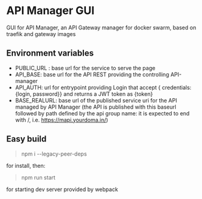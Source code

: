 # API Manager GUI

GUI for API Manager, an API Gateway manager for docker swarm, based on traefik and gateway images

## Environment variables

- PUBLIC_URL : base url for the service to serve the page
- API_BASE: base url for the API REST providing the controlling API-manager
- API_AUTH: url for entrypoint providing Login that accept { credentials: {login, password}} and returns a JWT token as {token}
- BASE_REALURL: base url of the published service uri for the API managed by API Manager (the API is published with this baseurl followed by path defined by the api group name: it is expected to end with /, i.e. https://mapi.yourdoma.in/)

## Easy build

> npm i --legacy-peer-deps

for install, then:

> npm run start

for starting dev server provided by webpack